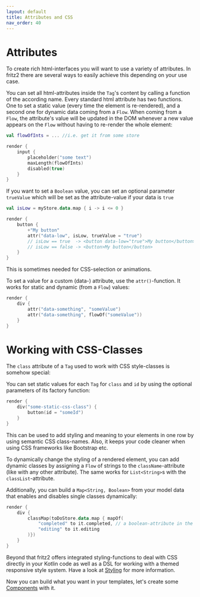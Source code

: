```yaml
---
layout: default
title: Attributes and CSS
nav_order: 40
---
```

# Attributes

To create rich html-interfaces you will want to use a variety of attributes. In fritz2 there are several ways to easily 
achieve this depending on your use case.

You can set all html-attributes inside the `Tag`'s content by calling a function of the according name. 
Every standard html attribute has two functions. One to set a static value (every time the element is re-rendered), 
and a second one for dynamic data coming from a `Flow`.
When coming from a `Flow`, the attribute's value will be updated in the DOM whenever a new value appears on the `Flow` 
without having to re-render the whole element:
```kotlin
val flowOfInts = ... //i.e. get it from some store

render {
    input {
        placeholder("some text")
        maxLength(flowOfInts)
        disabled(true)
    }
}
```
If you want to set a `Boolean` value, you can set an optional parameter `trueValue` which will be set as the 
attribute-value if your data is `true` 
```kotlin
val isLow = myStore.data.map { i -> i <= 0 }

render {
    button {
        +"My button"
        attr("data-low", isLow, trueValue = "true")
        // isLow == true  -> <button data-low="true">My button</button>
        // isLow == false -> <button>My button</button>
    }
}
```
This is sometimes needed for CSS-selection or animations.

To set a value for a custom (data-) attribute, use the `attr()`-function. It works for static and dynamic (from a `Flow`) values:
```kotlin
render {
    div {
        attr("data-something", "someValue")
        attr("data-something", flowOf("someValue"))
    }
}
```

# Working with CSS-Classes

The `class` attribute of a `Tag` used to work with CSS style-classes is somehow special:

You can set static values for each `Tag` for `class` and `id` by using the optional parameters of its factory function:
```kotlin
render {
    div("some-static-css-class") {
        button(id = "someId")
    }
}
```
This can be used to add styling and meaning to your elements in one row by using semantic CSS class-names. 
Also, it keeps your code cleaner when using CSS frameworks like Bootstrap etc.

To dynamically change the styling of a rendered element, you can add dynamic classes by assigning a `Flow` of strings 
to the `className`-attribute (like with any other attribute). 
The same works for `List<String>`s with the `classList`-attribute.

Additionally, you can build a `Map<String, Boolean>` from your model data that enables and disables single classes dynamically:
```kotlin
render {
    div {
        classMap(toDoStore.data.map { mapOf(
            "completed" to it.completed, // a boolean-attribute in the data-model
            "editing" to it.editing
        )})
    }
}
```

Beyond that fritz2 offers integrated styling-functions to deal with CSS directly in your Kotlin code as well as a 
DSL for working with a themed responsive style system. Have a look at [Styling](Styling.html) for more information.

Now you can build what you want in your templates, let's create some [Components](Components.html) with it.